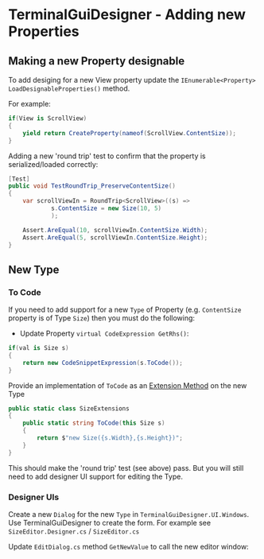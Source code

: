 # TerminalGuiDesigner - Adding new Properties

## Making a new Property designable

To add desiging for a new View property update the `IEnumerable<Property> LoadDesignableProperties()` method.

For example:

```csharp
if(View is ScrollView)
{
	yield return CreateProperty(nameof(ScrollView.ContentSize));
}
```

Adding a new 'round trip' test to confirm that the property is serialized/loaded correctly:

```csharp
[Test]
public void TestRoundTrip_PreserveContentSize()
{
    var scrollViewIn = RoundTrip<ScrollView>((s) =>
            s.ContentSize = new Size(10, 5)
            );

    Assert.AreEqual(10, scrollViewIn.ContentSize.Width);
    Assert.AreEqual(5, scrollViewIn.ContentSize.Height);
}
```

## New Type

### To Code

If you need to add support for a new `Type` of Property (e.g. `ContentSize` property is of Type `Size`) then you must do the following:

- Update Property `virtual CodeExpression GetRhs()`:

```csharp
if(val is Size s)
{
    return new CodeSnippetExpression(s.ToCode());
}
```

Provide an implementation of `ToCode` as an [Extension Method](https://learn.microsoft.com/en-us/dotnet/csharp/programming-guide/classes-and-structs/extension-methods) on the new Type

```csharp
public static class SizeExtensions
{
    public static string ToCode(this Size s)
    {
        return $"new Size({s.Width},{s.Height})";
    }
}
```

This should make the 'round trip' test (see above) pass.  But you will still need to add designer UI support for editing the Type.

### Designer UIs

Create a new `Dialog` for the new `Type` in `TerminalGuiDesigner.UI.Windows`.  Use TerminalGuiDesigner to create the form.
For example see `SizeEditor.Designer.cs` / `SizeEditor.cs`

Update `EditDialog.cs` method `GetNewValue` to call the new editor window:



